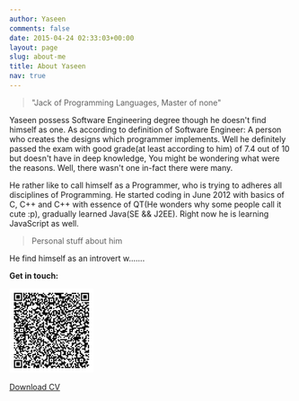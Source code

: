 ```yaml
---
author: Yaseen
comments: false
date: 2015-04-24 02:33:03+00:00
layout: page
slug: about-me
title: About Yaseen
nav: true
---
```


<!-- <p class="banner"><img src="/images/kido.jpg" alt="Kaustav Das Modak" style="width: 250px;"></p> -->

>"Jack of Programming Languages, Master of none"

Yaseen possess Software Engineering degree though he doesn't find himself as one. As according to definition of Software Engineer: A person who creates the designs which programmer implements. Well he definitely passed the exam with good grade(at least according to him) of 7.4 out of 10 but doesn't have in deep knowledge, You might be wondering what were the reasons. Well, there wasn't one in-fact there were many.

 He rather like to call himself as a Programmer, who is trying to adheres all disciplines of Programming. He started coding in June 2012 with basics of C, C++ and C++ with essence of QT(He wonders why some people call it cute :p), gradually learned Java(SE && J2EE). Right now he is learning JavaScript as well.

>Personal stuff about him

He find himself as an introvert w.......


<!-- Find him on [Twitter](http://twitter.com/kaustavdm), [Github](https://github.com/kaustavdm), [LinkedIn](http://in.linkedin.com/in/kaustavdm/), [Facebook](https://facebook.com/kaustavdm), [Flickr](http://www.flickr.com/photos/kaustav_das_modak/), [Mozillians](https://mozillians.org/en-US/u/kaustavdm/) or [Telegram](https://telegram.me/kaustavdm).-->

**Get in touch:**

![VCard QR Code](/images/vcard-qrcode.jpg)

<a href="/static/cv/Yaseen-CV-Apr-2016.pdf" class="button">Download CV</a>

